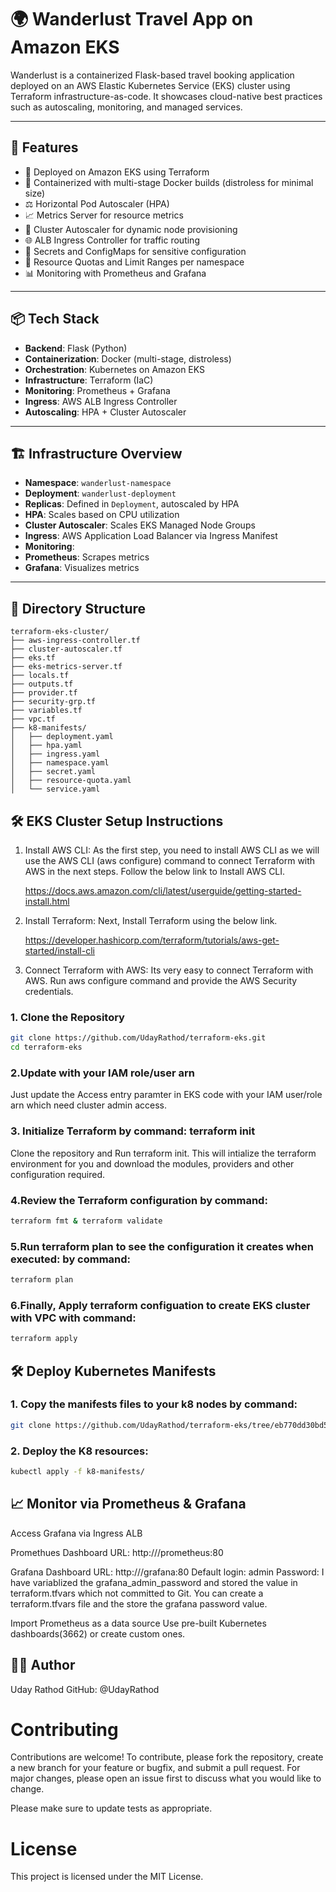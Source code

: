 # 🌍 Wanderlust Travel App on Amazon EKS

Wanderlust is a containerized Flask-based travel booking application deployed on an AWS Elastic Kubernetes Service (EKS) cluster using Terraform infrastructure-as-code. It showcases cloud-native best practices such as autoscaling, monitoring, and managed services.

---

## 🚀 Features

- 🎯 Deployed on Amazon EKS using Terraform
- 🐳 Containerized with multi-stage Docker builds (distroless for minimal size)
- ⚖️ Horizontal Pod Autoscaler (HPA)
- 📈 Metrics Server for resource metrics
- 🔁 Cluster Autoscaler for dynamic node provisioning
- 🌐 ALB Ingress Controller for traffic routing
- 🔐 Secrets and ConfigMaps for sensitive configuration
- 🧾 Resource Quotas and Limit Ranges per namespace
- 📊 Monitoring with Prometheus and Grafana

---

## 📦 Tech Stack

- **Backend**: Flask (Python)
- **Containerization**: Docker (multi-stage, distroless)
- **Orchestration**: Kubernetes on Amazon EKS
- **Infrastructure**: Terraform (IaC)
- **Monitoring**: Prometheus + Grafana
- **Ingress**: AWS ALB Ingress Controller
- **Autoscaling**: HPA + Cluster Autoscaler

---

## 🏗️ Infrastructure Overview

- **Namespace**: `wanderlust-namespace`
- **Deployment**: `wanderlust-deployment`
- **Replicas**: Defined in `Deployment`, autoscaled by HPA
- **HPA**: Scales based on CPU utilization
- **Cluster Autoscaler**: Scales EKS Managed Node Groups
- **Ingress**: AWS Application Load Balancer via Ingress Manifest
- **Monitoring**: 
- **Prometheus**: Scrapes metrics
- **Grafana**: Visualizes metrics

---

## 📁 Directory Structure

```
terraform-eks-cluster/
├── aws-ingress-controller.tf
├── cluster-autoscaler.tf
├── eks.tf
├── eks-metrics-server.tf
├── locals.tf
├── outputs.tf
├── provider.tf
├── security-grp.tf
├── variables.tf
├── vpc.tf
├── k8-manifests/
│   ├── deployment.yaml
│   ├── hpa.yaml
│   ├── ingress.yaml
│   ├── namespace.yaml
│   ├── secret.yaml
│   ├── resource-quota.yaml
│   └── service.yaml
```



## 🛠️ EKS Cluster Setup Instructions

1) Install AWS CLI:
   As the first step, you need to install AWS CLI as we will use the AWS CLI (aws configure) command to connect Terraform with AWS in the next steps.
   Follow the below link to Install AWS CLI.
  
   https://docs.aws.amazon.com/cli/latest/userguide/getting-started-install.html


2) Install Terraform:
   Next, Install Terraform using the below link.

   https://developer.hashicorp.com/terraform/tutorials/aws-get-started/install-cli

3) Connect Terraform with AWS:
   Its very easy to connect Terraform with AWS. Run aws configure command and provide the AWS Security credentials.



### 1. Clone the Repository

```bash
git clone https://github.com/UdayRathod/terraform-eks.git
cd terraform-eks
```

### 2.Update with your IAM role/user arn
Just update the Access entry paramter in EKS code with your IAM user/role arn which need cluster admin access.

### 3. Initialize Terraform by command: terraform init
Clone the repository and Run terraform init. This will intialize the terraform environment for you and download the modules, providers and other configuration required.

### 4.Review the Terraform configuration by command: 
```bash
terraform fmt & terraform validate
```

### 5.Run terraform plan to see the configuration it creates when executed: by command: 
```bash
terraform plan
```

### 6.Finally, Apply terraform configuation to create EKS cluster with VPC with command: 
```bash
terraform apply
```


## 🛠️ Deploy Kubernetes Manifests

### 1. Copy the manifests files to your k8 nodes by command:
```bash
git clone https://github.com/UdayRathod/terraform-eks/tree/eb770dd30bd5bc2838f1ebcaf0ed6962bc740d69/k8-manifests
```

### 2. Deploy the K8 resources:
```bash
kubectl apply -f k8-manifests/
```

## 📈 Monitor via Prometheus & Grafana
Access Grafana via Ingress ALB

Promethues Dashboard URL:
http://<ALB-DNS>/prometheus:80


Grafana Dashboard URL:
http://<ALB-DNS>/grafana:80
Default login: admin
Password: I have variablized the grafana_admin_password and stored the value in terraform.tfvars which not committed to Git. 
You can create a terraform.tfvars file and the store the grafana password value.

Import Prometheus as a data source
Use pre-built Kubernetes dashboards(3662) or create custom ones.


## 👨‍💻 Author
Uday Rathod
GitHub: @UdayRathod


# Contributing
Contributions are welcome!
To contribute, please fork the repository, create a new branch for your feature or bugfix, and submit a pull request.
For major changes, please open an issue first to discuss what you would like to change.

Please make sure to update tests as appropriate.

# License
This project is licensed under the MIT License.